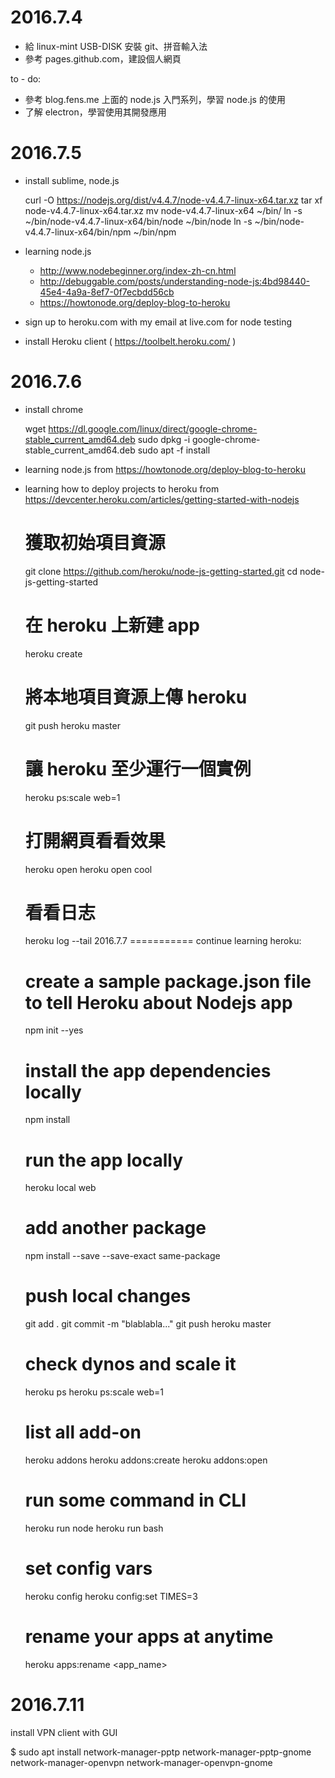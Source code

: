 2016.7.4
=============
- 給 linux-mint USB-DISK 安裝 git、拼音輸入法
- 參考 pages.github.com，建設個人網頁

to - do:
- 參考 blog.fens.me 上面的 node.js 入門系列，學習 node.js 的使用
- 了解 electron，學習使用其開發應用


2016.7.5
=============
- install sublime, node.js

    curl -O https://nodejs.org/dist/v4.4.7/node-v4.4.7-linux-x64.tar.xz
    tar xf node-v4.4.7-linux-x64.tar.xz
    mv node-v4.4.7-linux-x64 ~/bin/
    ln -s ~/bin/node-v4.4.7-linux-x64/bin/node ~/bin/node
    ln -s ~/bin/node-v4.4.7-linux-x64/bin/npm ~/bin/npm

- learning node.js

    - http://www.nodebeginner.org/index-zh-cn.html
    - http://debuggable.com/posts/understanding-node-js:4bd98440-45e4-4a9a-8ef7-0f7ecbdd56cb
    - https://howtonode.org/deploy-blog-to-heroku

- sign up to heroku.com with my email at live.com for node testing
- install Heroku client ( https://toolbelt.heroku.com/ )

2016.7.6
=============
- install chrome

    wget https://dl.google.com/linux/direct/google-chrome-stable_current_amd64.deb
    sudo dpkg -i google-chrome-stable_current_amd64.deb
    sudo apt -f install

- learning node.js from https://howtonode.org/deploy-blog-to-heroku

- learning how to deploy projects to heroku from https://devcenter.heroku.com/articles/getting-started-with-nodejs

	# 獲取初始項目資源
    git clone https://github.com/heroku/node-js-getting-started.git
	cd node-js-getting-started

	# 在 heroku 上新建 app
	heroku create

	# 將本地項目資源上傳 heroku
	git push heroku master

	# 讓 heroku 至少運行一個實例
    heroku ps:scale web=1

	# 打開網頁看看效果
	heroku open
    heroku open cool

	# 看看日志
	heroku log --tail
2016.7.7
===========
continue learning heroku:

    # create a sample package.json file to tell Heroku about Nodejs app
    npm init --yes

    # install the app dependencies locally
    npm install

    # run the app locally
    heroku local web

    # add another package
    npm install --save --save-exact same-package

    # push local changes
    git add .
    git commit -m "blablabla..."
    git push heroku master

    # check dynos and scale it
    heroku ps
    heroku ps:scale web=1

    # list all add-on
    heroku addons
    heroku addons:create <add-on-name>
    heroku addons:open <add-on-name>

    # run some command in CLI
    heroku run node
    heroku run bash

    # set config vars
    heroku config
    heroku config:set TIMES=3

    # rename your apps at anytime
    heroku apps:rename <app_name>


2016.7.11
============
install VPN client with GUI

  $ sudo apt install network-manager-pptp network-manager-pptp-gnome network-manager-openvpn network-manager-openvpn-gnome
